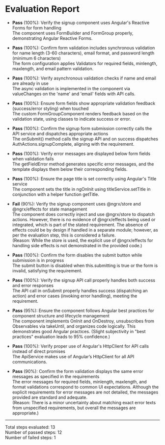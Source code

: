 # Evaluation Report

- **Pass** (100%): Verify the signup component uses Angular's Reactive Forms for form handling  
  The component uses FormBuilder and FormGroup properly, demonstrating Angular Reactive Forms.

- **Pass** (100%): Confirm form validation includes synchronous validation for name length (3-60 characters), email format, and password length (minimum 6 characters)  
  The form configuration applies Validators for required fields, minlength, maxlength, and email pattern validation.

- **Pass** (100%): Verify asynchronous validation checks if name and email are already in use  
  The async validation is implemented in the component via valueChanges on the 'name' and 'email' fields with API calls.

- **Pass** (100%): Ensure form fields show appropriate validation feedback (success/error styling) when touched  
  The custom FormGroupComponent renders feedback based on the validation state, using classes to indicate success or error.

- **Pass** (100%): Confirm the signup form submission correctly calls the API service and dispatches appropriate actions  
  The onSubmit() method calls the signup API and on success dispatches AuthActions.signupComplete, aligning with the requirement.

- **Pass** (100%): Verify error messages are displayed below form fields when validation fails  
  The getFieldError method generates specific error messages, and the template displays them below their corresponding fields.

- **Pass** (100%): Ensure the page title is set correctly using Angular's Title service  
  The component sets the title in ngOnInit using titleService.setTitle in conjunction with a helper function getTitle.

- **Fail** (90%): Verify the signup component uses @ngrx/store and @ngrx/effects for state management  
  The component does correctly inject and use @ngrx/store to dispatch actions. However, there is no evidence of @ngrx/effects being used or integrated, which is part of the stated requirement. The absence of effects could be by design if handled in a separate module; however, as per the evaluation step, this is considered a failure.  
  (Reason: While the store is used, the explicit use of @ngrx/effects for handling side effects is not demonstrated in the provided code.)

- **Pass** (100%): Confirm the form disables the submit button while submission is in progress  
  The submit button is disabled when this.submitting is true or the form is invalid, satisfying the requirement.

- **Pass** (100%): Verify the signup API call properly handles both success and error responses  
  The API call in onSubmit properly handles success (dispatching an action) and error cases (invoking error handling), meeting the requirement.

- **Pass** (95%): Ensure the component follows Angular best practices for component structure and lifecycle management  
  The component implements OnInit and OnDestroy, unsubscribes from Observables via takeUntil, and organizes code logically. This demonstrates good Angular practices. (Slight subjectivity in "best practices" evaluation leads to 95% confidence.)

- **Pass** (100%): Verify proper use of Angular's HttpClient for API calls instead of direct promises  
  The ApiService makes use of Angular’s HttpClient for all API communications.

- **Pass** (90%): Confirm the form validation displays the same error messages as specified in the requirements  
  The error messages for required fields, minlength, maxlength, and format validations correspond to common UI expectations. Although the explicit requirements for error messages are not detailed, the messages provided are standard and adequate.  
  (Reason: There is a minor uncertainty about matching exact error texts from unspecified requirements, but overall the messages are appropriate.)

---

Total steps evaluated: 13  
Number of passed steps: 12  
Number of failed steps: 1